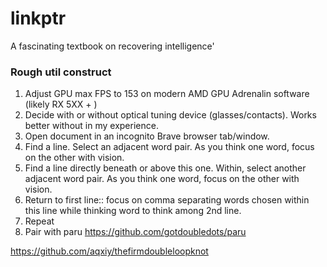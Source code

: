 # linkptr
A fascinating textbook on recovering intelligence'


### Rough util construct

1. Adjust GPU max FPS to 153 on modern AMD GPU Adrenalin software (likely RX 5XX + )
2. Decide with or without optical tuning device (glasses/contacts). Works better without in my experience.
3. Open document in an incognito Brave browser tab/window. 
4. Find a line. Select an adjacent word pair. As you think one word, focus on the other with vision.
5. Find a line directly beneath or above this one. Within, select another adjacent word pair. As you think one word, focus on the other with vision.
6. Return to first line:: focus on comma separating words chosen within this line while thinking word to think among 2nd line.
7. Repeat
8. Pair with paru https://github.com/gotdoubledots/paru


https://github.com/aqxiy/thefirmdoubleloopknot

